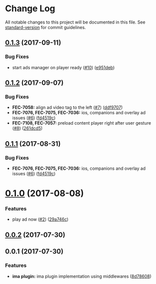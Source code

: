 # Change Log

All notable changes to this project will be documented in this file. See [standard-version](https://github.com/conventional-changelog/standard-version) for commit guidelines.

<a name="0.1.3"></a>
## [0.1.3](https://github.com/kaltura/playkit-js-ima/compare/v0.1.2...v0.1.3) (2017-09-11)


### Bug Fixes

* start ads manager on player ready ([#10](https://github.com/kaltura/playkit-js-ima/issues/10)) ([e951deb](https://github.com/kaltura/playkit-js-ima/commit/e951deb))



<a name="0.1.2"></a>
## [0.1.2](https://github.com/kaltura/playkit-js-ima/compare/v0.1.0...v0.1.2) (2017-09-07)


### Bug Fixes

* **FEC-7058:** align ad video tag to the left ([#7](https://github.com/kaltura/playkit-js-ima/issues/7)) ([ddf9707](https://github.com/kaltura/playkit-js-ima/commit/ddf9707))
* **FEC-7076, FEC-7075, FEC-7036:** ios, companions and overlay ad issues ([#6](https://github.com/kaltura/playkit-js-ima/issues/6)) ([fd4519c](https://github.com/kaltura/playkit-js-ima/commit/fd4519c))
* **FEC-7108, FEC-7057:** preload content player right after user gesture ([#8](https://github.com/kaltura/playkit-js-ima/issues/8)) ([261dcd5](https://github.com/kaltura/playkit-js-ima/commit/261dcd5))



<a name="0.1.1"></a>
## [0.1.1](https://github.com/kaltura/playkit-js-ima/compare/v0.1.0...v0.1.1) (2017-08-31)


### Bug Fixes

* **FEC-7076, FEC-7075, FEC-7036:** ios, companions and overlay ad issues ([#6](https://github.com/kaltura/playkit-js-ima/issues/6)) ([fd4519c](https://github.com/kaltura/playkit-js-ima/commit/fd4519c))



<a name="0.1.0"></a>
# [0.1.0](https://github.com/kaltura/playkit-js-ima/compare/v0.0.2...v0.1.0) (2017-08-08)


### Features

* play ad now  ([#2](https://github.com/kaltura/playkit-js-ima/issues/2)) ([29a746c](https://github.com/kaltura/playkit-js-ima/commit/29a746c))



<a name="0.0.2"></a>
## [0.0.2](https://github.com/kaltura/playkit-js-ima/compare/v0.0.1...v0.0.2) (2017-07-30)



<a name="0.0.1"></a>
## 0.0.1 (2017-07-30)


### Features

* **ima plugin:** ima plugin implementation using middlewares ([8d78608](https://github.com/kaltura/playkit-js-ima/commit/8d78608))

